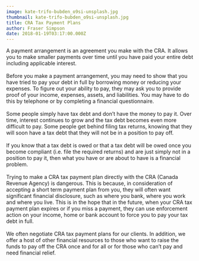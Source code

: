 ```yaml
---
image: kate-trifo-bubden_o9si-unsplash.jpg
thumbnail: kate-trifo-bubden_o9si-unsplash.jpg
title: CRA Tax Payment Plans
author: Fraser Simpson
date: 2018-01-19T03:17:00.000Z
---
```

A payment arrangement is an agreement you make with the CRA. It allows you to make smaller payments over time until you have paid your entire debt including applicable interest.\
\
Before you make a payment arrangement, you may need to show that you have tried to pay your debt in full by borrowing money or reducing your expenses. To figure out your ability to pay, they may ask you to provide proof of your income, expenses, assets, and liabilities. You may have to do this by telephone or by completing a financial questionnaire.\
\
Some people simply have tax debt and don’t have the money to pay it. Over time, interest continues to grow and the tax debt becomes even more difficult to pay. Some people get behind filing tax returns, knowing that they will soon have a tax debt that they will not be in a position to pay off.\
\
If you know that a tax debt is owed or that a tax debt will be owed once you become compliant (i.e. file the required returns) and are just simply not in a position to pay it, then what you have or are about to have is a financial problem.\
\
Trying to make a CRA tax payment plan directly with the CRA (Canada Revenue Agency) is dangerous. This is because, in consideration of accepting a short term payment plan from you, they will often want significant financial disclosure, such as where you bank, where you work and where you live. This is in the hope that in the future, when your CRA tax payment plan expires or if you miss a payment, they can use enforcement action on your income, home or bank account to force you to pay your tax debt in full.\
\
We often negotiate CRA tax payment plans for our clients. In addition, we offer a host of other financial resources to those who want to raise the funds to pay off the CRA once and for all or for those who can’t pay and need financial relief.